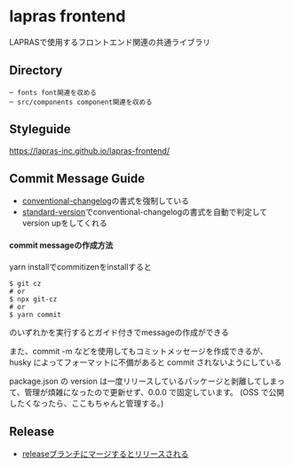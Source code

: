 # lapras frontend

LAPRASで使用するフロントエンド関連の共通ライブラリ

## Directory

```
─ fonts font関連を収める
─ src/components component関連を収める
```

## Styleguide

https://lapras-inc.github.io/lapras-frontend/

## Commit Message Guide

- [conventional-changelog](https://github.com/conventional-changelog/conventional-changelog)の書式を強制している
- [standard-version](https://github.com/conventional-changelog/standard-version)でconventional-changelogの書式を自動で判定してversion upをしてくれる

#### commit messageの作成方法

yarn installでcommitizenをinstallすると

```shell
$ git cz
# or
$ npx git-cz
# or
$ yarn commit
```

のいずれかを実行するとガイド付きでmessageの作成ができる

また、commit -m などを使用してもコミットメッセージを作成できるが、husky によってフォーマットに不備があると commit されないようにしている

package.json の version は一度リリースしているパッケージと剥離してしまって、管理が煩雑になったので更新せず、0.0.0 で固定しています。
(OSS で公開したくなったら、ここもちゃんと管理する。)

## Release

- [releaseブランチにマージするとリリースされる](.github/workflows/npm-push-event.yml)
